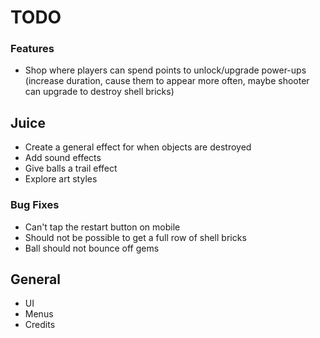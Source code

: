 # TODO

### Features
* Shop where players can spend points to unlock/upgrade power-ups (increase duration, cause them to appear more often, maybe shooter can upgrade to destroy shell bricks)

## Juice
* Create a general effect for when objects are destroyed
* Add sound effects
* Give balls a trail effect
* Explore art styles

### Bug Fixes
* Can't tap the restart button on mobile
* Should not be possible to get a full row of shell bricks
* Ball should not bounce off gems

## General
* UI
* Menus
* Credits
